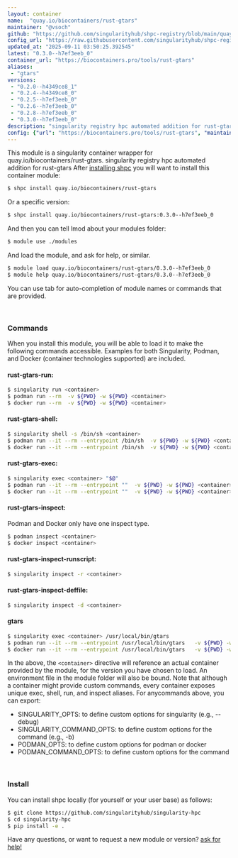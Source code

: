 ```yaml
---
layout: container
name:  "quay.io/biocontainers/rust-gtars"
maintainer: "@vsoch"
github: "https://github.com/singularityhub/shpc-registry/blob/main/quay.io/biocontainers/rust-gtars/container.yaml"
config_url: "https://raw.githubusercontent.com/singularityhub/shpc-registry/main/quay.io/biocontainers/rust-gtars/container.yaml"
updated_at: "2025-09-11 03:50:25.392545"
latest: "0.3.0--h7ef3eeb_0"
container_url: "https://biocontainers.pro/tools/rust-gtars"
aliases:
 - "gtars"
versions:
 - "0.2.0--h4349ce8_1"
 - "0.2.4--h4349ce8_0"
 - "0.2.5--h7ef3eeb_0"
 - "0.2.6--h7ef3eeb_0"
 - "0.2.8--h7ef3eeb_0"
 - "0.3.0--h7ef3eeb_0"
description: "singularity registry hpc automated addition for rust-gtars"
config: {"url": "https://biocontainers.pro/tools/rust-gtars", "maintainer": "@vsoch", "description": "singularity registry hpc automated addition for rust-gtars", "latest": {"0.3.0--h7ef3eeb_0": "sha256:9039041a0fdaf03097af5d2a09d97868f2d62feb1b7b2a800653bbf0b959bcb7"}, "tags": {"0.2.0--h4349ce8_1": "sha256:74c31e3f586b159c0a5b9a839a37d2c2878644f9e5b25974ba4c25394397c3c7", "0.2.4--h4349ce8_0": "sha256:b4e254fdbc9952bf624ddafece0efca6e89ef1d7c7f78c34f95b71270ebee6eb", "0.2.5--h7ef3eeb_0": "sha256:d46e2bf114060eea9ec3b005e0a2746e957087c261fbf5c84f252aab486456c8", "0.2.6--h7ef3eeb_0": "sha256:a08fc492abac66be2cd6f1677abeff3e68b143a497b169dd9c0aaecc454563c6", "0.2.8--h7ef3eeb_0": "sha256:c9910285e0c5437d2b83c81b36f71d9a32f2733295ff46c92c8c3976d399c385", "0.3.0--h7ef3eeb_0": "sha256:9039041a0fdaf03097af5d2a09d97868f2d62feb1b7b2a800653bbf0b959bcb7"}, "docker": "quay.io/biocontainers/rust-gtars", "aliases": {"gtars": "/usr/local/bin/gtars"}}
---
```


This module is a singularity container wrapper for quay.io/biocontainers/rust-gtars.
singularity registry hpc automated addition for rust-gtars
After [installing shpc](#install) you will want to install this container module:


```bash
$ shpc install quay.io/biocontainers/rust-gtars
```

Or a specific version:

```bash
$ shpc install quay.io/biocontainers/rust-gtars:0.3.0--h7ef3eeb_0
```

And then you can tell lmod about your modules folder:

```bash
$ module use ./modules
```

And load the module, and ask for help, or similar.

```bash
$ module load quay.io/biocontainers/rust-gtars/0.3.0--h7ef3eeb_0
$ module help quay.io/biocontainers/rust-gtars/0.3.0--h7ef3eeb_0
```

You can use tab for auto-completion of module names or commands that are provided.

<br>

### Commands

When you install this module, you will be able to load it to make the following commands accessible.
Examples for both Singularity, Podman, and Docker (container technologies supported) are included.

#### rust-gtars-run:

```bash
$ singularity run <container>
$ podman run --rm  -v ${PWD} -w ${PWD} <container>
$ docker run --rm  -v ${PWD} -w ${PWD} <container>
```

#### rust-gtars-shell:

```bash
$ singularity shell -s /bin/sh <container>
$ podman run --it --rm --entrypoint /bin/sh  -v ${PWD} -w ${PWD} <container>
$ docker run --it --rm --entrypoint /bin/sh  -v ${PWD} -w ${PWD} <container>
```

#### rust-gtars-exec:

```bash
$ singularity exec <container> "$@"
$ podman run --it --rm --entrypoint ""  -v ${PWD} -w ${PWD} <container> "$@"
$ docker run --it --rm --entrypoint ""  -v ${PWD} -w ${PWD} <container> "$@"
```

#### rust-gtars-inspect:

Podman and Docker only have one inspect type.

```bash
$ podman inspect <container>
$ docker inspect <container>
```

#### rust-gtars-inspect-runscript:

```bash
$ singularity inspect -r <container>
```

#### rust-gtars-inspect-deffile:

```bash
$ singularity inspect -d <container>
```


#### gtars

```bash
$ singularity exec <container> /usr/local/bin/gtars
$ podman run --it --rm --entrypoint /usr/local/bin/gtars   -v ${PWD} -w ${PWD} <container> -c " $@"
$ docker run --it --rm --entrypoint /usr/local/bin/gtars   -v ${PWD} -w ${PWD} <container> -c " $@"
```



In the above, the `<container>` directive will reference an actual container provided
by the module, for the version you have chosen to load. An environment file in the
module folder will also be bound. Note that although a container
might provide custom commands, every container exposes unique exec, shell, run, and
inspect aliases. For anycommands above, you can export:

 - SINGULARITY_OPTS: to define custom options for singularity (e.g., --debug)
 - SINGULARITY_COMMAND_OPTS: to define custom options for the command (e.g., -b)
 - PODMAN_OPTS: to define custom options for podman or docker
 - PODMAN_COMMAND_OPTS: to define custom options for the command

<br>

### Install

You can install shpc locally (for yourself or your user base) as follows:

```bash
$ git clone https://github.com/singularityhub/singularity-hpc
$ cd singularity-hpc
$ pip install -e .
```

Have any questions, or want to request a new module or version? [ask for help!](https://github.com/singularityhub/singularity-hpc/issues)